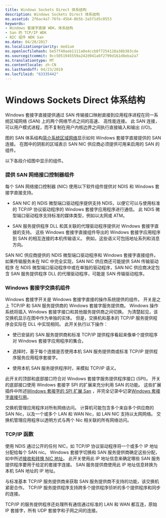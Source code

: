 ```yaml
---
title: Windows Sockets Direct 体系结构
description: Windows Sockets Direct 体系结构
ms.assetid: 2f6ac4a7-76fe-45b4-8b5b-3a5f1d5c0553
keywords:
- Windows 套接字直接 WDK，体系结构
- San 的 TCP/IP WDK
- NIC 组件 WDK San
ms.date: 04/20/2017
ms.localizationpriority: medium
ms.openlocfilehash: be57f40aeb1111a0e4ccb8f7254128a38b383cde
ms.sourcegitcommit: 0cc5051945559a242d941a6f2799d161d8eba2a7
ms.translationtype: MT
ms.contentlocale: zh-CN
ms.lasthandoff: 04/23/2019
ms.locfileid: "63335442"
---
```

# <a name="windows-sockets-direct-architecture"></a>Windows Sockets Direct 体系结构





Windows 套接字直接提供通过 SAN 传输接口映射直接到应用程序进程在同一系统区域网络 (SAN) 上的两个网络节点之间的高速、 高性能连接。 此 SAN 连接，可以用户模式进程，而不复制在用户内核边界之间执行直接输入和输出 (I/O)。

图的 SAN 体系结构[简介系统区域网络](introduction-to-system-area-networks.md)显示如何 Windows 套接字直接提供的 SAN 连接。 在图中的阴影的区域表示 SAN NIC 供应商必须提供可用来启用的 SAN 的组件。

以下各段介绍图中显示的组件。

### <a name="supplied-components-for-san-network-interface-controllers"></a>提供 SAN 网络接口控制器组件

每个 SAN 网络接口控制器 (NIC) 使用以下软件组件提供对 NDIS 和 Windows 套接字直接支持。

-   SAN NIC 的 NDIS 微型端口驱动程序提供支持 NDIS，以便它可以与使用标准的 TCP/IP 协议驱动程序的 Windows 套接字应用程序进行通信。 此 NDIS 微型端口驱动程序支持标准的媒体类型，例如以太网或 ATM。

-   SAN 服务提供程序 DLL 和其关联的代理驱动程序提供对 Windows 套接字直接的支持。 这些 Windows 套接字直接组件导出的 Windows 套接字应用程序到 SAN 的相互连接的本机传输语义。 例如，这些语义可包括地址系列和消息方向。

SAN NIC 供应商提供的 NDIS 微型端口驱动程序和 Windows 套接字直接组件。 如果传输服务未在 NIC 中完全实现，SAN NIC 供应商还可能提供 SAN 传输驱动程序 在 NDIS 微型端口驱动程序中或在单独的驱动程序，SAN NIC 供应商决定包含 SAN 服务提供程序 DLL 的代理驱动程序，可能是 SAN 传输驱动程序。

### <a name="windows-sockets-switch-components"></a>Windows 套接字交换机组件

Windows 套接字开关是 Windows 套接字直接的操作系统提供的组件。 开关是之上 TCP/IP 和 SAN 服务提供商的 Windows 套接字服务提供商。 Windows 操作系统将插入 Windows 套接字接口和其他服务提供商之间切换。 为清楚起见，该交换机显示在图中作为单独的实体。 但是，交换机和基本的 TCP/IP 服务提供程序会实际在 DLL 中实现相同。 此开关执行以下操作：

-   使已安装的 SAN 服务提供商和标准 TCP/IP 提供程序看起来像单个提供程序对 Windows 套接字应用程序的集合。

-   选择时，基于每个连接是否使用本机 SAN 服务提供商或标准 TCP/IP 提供程序服务应用程序套接字。

-   使用本机 SAN 服务提供程序时，来模拟 TCP/IP 语义。

此开关的顶部和底部接口符合对 Windows 套接字服务提供程序接口 (SPI)。 开关的底部接口使用 Windows 套接字 SPI 的扩展来充分利用 SAN 的功能。 这些扩展插件中所述[Windows 套接字的 SPI 扩展 San](windows-sockets-spi-extensions-for-sans.md) ，并完全记录中记录[Windows 套接字直接引用](https://msdn.microsoft.com/library/windows/hardware/ff565857)。

交换机管理应用程序对所有网络访问。 计算机可能包含多个来自多个供应商的 SAN Nic，以及一个或多个 LAN 和 WAN Nic，如 LAN NIC 支持以太网网络。 交换机管理应用程序以透明方式与两个 Nic 相关联的所有网络访问。

### <a name="tcpip-functions"></a>TCP/IP 函数

使用 NDIS 通过公开的任何 NIC，如 TCP/IP 协议驱动程序将一个或多个 IP 地址分配给每个 SAN nic。 Windows 套接字切换和 SAN 服务提供商确定这些分配，如中所述[接收和转换 NIC 地址](receiving-and-translating-nic-addresses.md)。 此开关使用此 IP 地址信息来确定哪些 SAN 服务提供程序要用于给定的套接字连接。 SAN 服务提供商使用此 IP 地址信息转换为本机 SAN 地址的 IP 地址。

与标准基本 TCP/IP 服务提供商来获取 SAN 服务提供商不支持的功能，该交换机紧密合作。 TCP/IP 服务提供程序支持跨多个提供程序侦听的多个提供程序和同步的连接。

TCP/IP 的服务提供程序还处理所有通信通过标准的 LAN 和 WAN 都互连，原始 IP 套接字，所有 UDP 套接字和子网之间的连接。

 

 






